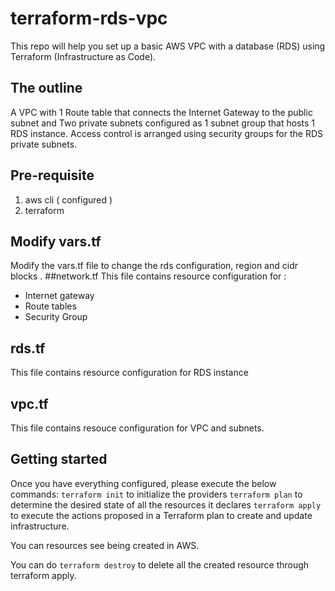 # terraform-rds-vpc
This repo will help you set up a basic AWS VPC with a database (RDS) using Terraform (Infrastructure as Code).
## The outline
A VPC with 1 Route table that connects the Internet Gateway to the public subnet and Two private subnets configured as 1 subnet group that hosts 1 RDS instance.
Access control is arranged using security groups for the RDS private subnets.
## Pre-requisite
1. aws cli ( configured )
2. terraform
## Modify vars.tf
Modify the vars.tf file to change the rds configuration, region and cidr blocks .
##network.tf
This file contains resource configuration for :
- Internet gateway
- Route tables
- Security Group
## rds.tf
This file contains resource configuration for RDS instance
## vpc.tf
This file contains resouce configuration for VPC and subnets.

## Getting started
Once you have everything configured, please execute the below commands:
` terraform init ` to initialize the providers
` terraform plan ` to determine the desired state of all the resources it declares
` terraform apply ` to execute the actions proposed in a Terraform plan to create and update infrastructure.

You can resources see being created in AWS.

You can do ` terraform destroy ` to delete all the created resource through terraform apply.
